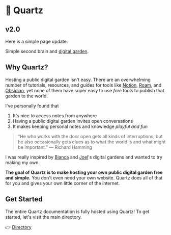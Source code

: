 # 🌱 Quartz
## v2.0

Here is a simple page update.

Simple second brain and [digital garden](https://jzhao.xyz/posts/digital-gardening).

## Why Quartz?
Hosting a public digital garden isn't easy. There are an overwhelming number of tutorials, resources, and guides for tools like [Notion](https://www.notion.so/), [Roam](https://roamresearch.com/), and [Obsidian](https://obsidian.md/), yet none of them have super easy to use *free* tools to publish that garden to the world.

I've personally found that 
1. It's nice to access notes from anywhere
2. Having a public digital garden invites open conversations
3. It makes keeping personal notes and knowledge *playful and fun*

> “He who works with the door open gets all kinds of interruptions, but he also occasionally gets clues as to what the world is and what might be important.” — Richard Hamming

I was really inspired by [Bianca](https://garden.bianca.digital/) and [Joel](https://joelhooks.com/digital-garden)'s digital gardens and wanted to try making my own.

**The goal of Quartz is to make hosting your own public digital garden free and simple.** You don't even need your own website. Quartz does all of that for you and gives your own little corner of the internet.

## Get Started
The entire Quartz documentation is fully hosted using Quartz! To get started, let's visit the main directory.

👉  [Directory](moc/directory.md)